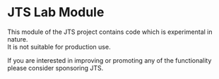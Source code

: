 # JTS Lab Module

This module of the JTS project contains code which is experimental in nature.  
It is not suitable for production use.

If you are interested in improving or promoting any of the functionality please
consider sponsoring JTS.
